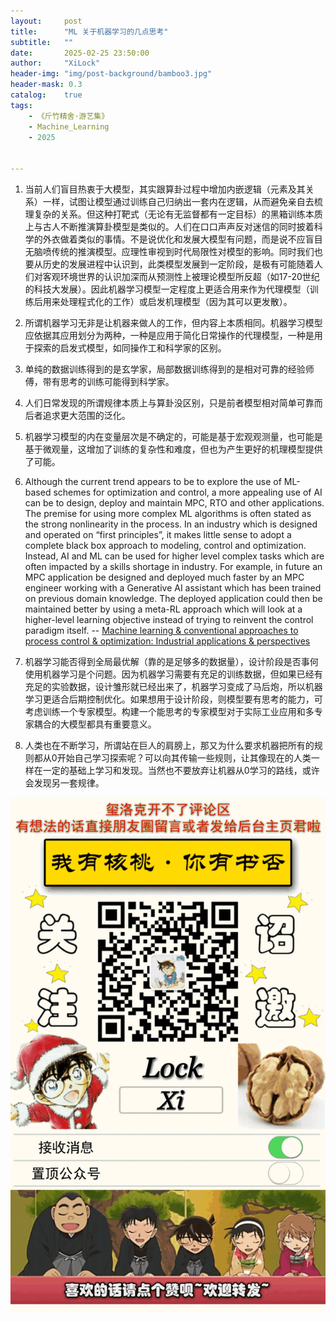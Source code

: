 ```yaml
---
layout:     post
title:      "ML 关于机器学习的几点思考"
subtitle:   ""
date:       2025-02-25 23:50:00
author:     "XiLock"
header-img: "img/post-background/bamboo3.jpg"
header-mask: 0.3
catalog:    true
tags:
    - 《斤竹精舍·游艺集》
    - Machine_Learning 
    - 2025


---
```


1. 当前人们盲目热衷于大模型，其实跟算卦过程中增加内嵌逻辑（元素及其关系）一样，试图让模型通过训练自己归纳出一套内在逻辑，从而避免亲自去梳理复杂的关系。但这种打靶式（无论有无监督都有一定目标）的黑箱训练本质上与古人不断推演算卦模型是类似的。人们在口口声声反对迷信的同时披着科学的外衣做着类似的事情。不是说优化和发展大模型有问题，而是说不应盲目无脑喷传统的推演模型。应理性审视到时代局限性对模型的影响。同时我们也要从历史的发展进程中认识到，此类模型发展到一定阶段，是极有可能随着人们对客观环境世界的认识加深而从预测性上被理论模型所反超（如17-20世纪的科技大发展）。因此机器学习模型一定程度上更适合用来作为代理模型（训练后用来处理程式化的工作）或启发机理模型（因为其可以更发散）。

1. 所谓机器学习无非是让机器来做人的工作，但内容上本质相同。机器学习模型应依据其应用划分为两种，一种是应用于简化日常操作的代理模型，一种是用于探索的启发式模型，如同操作工和科学家的区别。
1. 单纯的数据训练得到的是玄学家，局部数据训练得到的是相对可靠的经验师傅，带有思考的训练可能得到科学家。
1. 人们日常发现的所谓规律本质上与算卦没区别，只是前者模型相对简单可靠而后者追求更大范围的泛化。
1. 机器学习模型的内在变量层次是不确定的，可能是基于宏观观测量，也可能是基于微观量，这增加了训练的复杂性和难度，但也为产生更好的机理模型提供了可能。
1. Although the current trend appears to be to explore the use of ML-based schemes for optimization and control, a more appealing use of AI can be to design, deploy and maintain MPC, RTO and other applications. The premise for using more complex ML algorithms is often stated as the strong nonlinearity in the process. In an industry which is designed and operated on “first principles”, it makes little sense to adopt a complete black box approach to modeling, control and optimization. Instead, AI and ML can be used for higher level complex tasks which are often impacted by a skills shortage in industry. For example, in future an MPC application be designed and deployed much faster by an MPC engineer working with a Generative AI assistant which has been trained on previous domain knowledge. The deployed application could then be maintained better by using a meta-RL approach which will look at a higher-level learning objective instead of trying to reinvent the control paradigm itself. -- [Machine learning & conventional approaches to process control & optimization: Industrial applications & perspectives](https://www.sciencedirect.com/science/article/pii/S0098135424002072)
1. 机器学习能否得到全局最优解（靠的是足够多的数据量），设计阶段是否事何使用机器学习是个问题。因为机器学习需要有充足的训练数据，但如果已经有充足的实验数据，设计雏形就已经出来了，机器学习变成了马后炮，所以机器学习更适合后期控制优化。如果想用于设计阶段，则模型要有思考的能力，可考虑训练一个专家模型。构建一个能思考的专家模型对于实际工业应用和多专家耦合的大模型都具有重要意义。
1. 人类也在不断学习，所谓站在巨人的肩膀上，那又为什么要求机器把所有的规则都从0开始自己学习探索呢？可以向其传输一些规则，让其像现在的人类一样在一定的基础上学习和发现。当然也不要放弃让机器从0学习的路线，或许会发现另一套规律。

![](/img/wc-tail.GIF)
